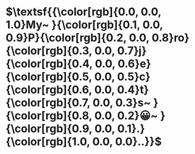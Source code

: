 
# $\textsf{{\color[rgb]{0.0, 0.0, 1.0}My~ }{\color[rgb]{0.1, 0.0, 0.9}P}{\color[rgb]{0.2, 0.0, 0.8}ro}{\color[rgb]{0.3, 0.0, 0.7}j}{\color[rgb]{0.4, 0.0, 0.6}e}{\color[rgb]{0.5, 0.0, 0.5}c}{\color[rgb]{0.6, 0.0, 0.4}t}{\color[rgb]{0.7, 0.0, 0.3}s~ }{\color[rgb]{0.8, 0.0, 0.2}😀~ }{\color[rgb]{0.9, 0.0, 0.1}.}{\color[rgb]{1.0, 0.0, 0.0}..}}$
